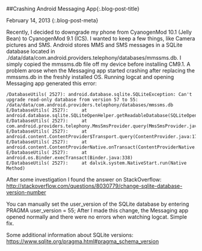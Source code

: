 ##Crashing Android Messaging App{:.blog-post-title}

February 14, 2013
{:.blog-post-meta}


Recently, I decided to downgrade my phone from CyanogenMod 10.1 (Jelly Bean) to CyanogenMod 9.1 (ICS). I wanted to keep a few things, like Camera pictures and SMS. Android stores MMS and SMS messages in a SQLite database located in ./data/data/com.android.providers.telephony/databases/mmssms.db. I simply copied the mmssms.db file off my device before installing CM9.1. A problem arose when the Messaging app started crashing after replacing the mmssms.db in the freshly installed OS. Running logcat and opening Messaging app generated this error:


	/DatabaseUtils( 2527): android.database.sqlite.SQLiteException: Can't upgrade read-only database from version 57 to 55: /data/data/com.android.providers.telephony/databases/mmssms.db
	E/DatabaseUtils( 2527):     at android.database.sqlite.SQLiteOpenHelper.getReadableDatabase(SQLiteOpenHelper.java:244)
	E/DatabaseUtils( 2527):     at com.android.providers.telephony.MmsSmsProvider.query(MmsSmsProvider.java:286)
	E/DatabaseUtils( 2527):     at android.content.ContentProvider$Transport.query(ContentProvider.java:178)
	E/DatabaseUtils( 2527):     at android.content.ContentProviderNative.onTransact(ContentProviderNative.java:112)
	E/DatabaseUtils( 2527):     at android.os.Binder.execTransact(Binder.java:338)
	E/DatabaseUtils( 2527):     at dalvik.system.NativeStart.run(Native Method)

After some investigation I found the answer on StackOverflow: <http://stackoverflow.com/questions/8030779/change-sqlite-database-version-number>

You can manually set the user_version of the SQLite database by entering PRAGMA user_version = 55; After I made this change, the Messaging app opened normally and there were no errors when watching logcat. Simple fix.

Some additional information about  SQLite versions: <https://www.sqlite.org/pragma.html#pragma_schema_version>